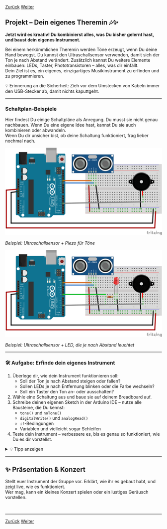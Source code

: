<link rel="stylesheet" href="assets/css/custom.css?v=2">

<div class="nav-container">
  <a href="Sensoren2" class="button">Zurück</a>
  <a href="Abschluss" class="button">Weiter</a>
</div>

## Projekt – Dein eigenes Theremin 🎶✨

**Jetzt wird es kreativ! Du kombinierst alles, was Du bisher gelernt hast, und baust dein eigenes Instrument.**

Bei einem herkömmlichen Theremin werden Töne erzeugt, wenn Du deine Hand bewegst. Du kannst den Ultraschallsensor verwenden, damit sich der Ton je nach Abstand verändert. Zusätzlich kannst Du weitere Elemente einbauen: LEDs, Taster, Phototransistoren – alles, was dir einfällt.  
Dein Ziel ist es, ein eigenes, einzigartiges Musikinstrument zu erfinden und zu programmieren.

<div class="merkbox">
💡 Erinnerung an die Sicherheit: Zieh vor dem Umstecken von Kabeln immer den USB-Stecker ab, damit nichts kaputtgeht.
</div>

---

### Schaltplan-Beispiele

Hier findest Du einige Schaltpläne als Anregung. Du musst sie nicht genau nachbauen. Wenn Du eine eigene Idee hast, kannst Du sie auch kombinieren oder abwandeln.  
Wenn Du dir unsicher bist, ob deine Schaltung funktioniert, frag lieber nochmal nach.

<div class="schaltplan-box">
  <img src="img/Schaltung_theremin_v2.png" alt="Theremin-Grundschaltung">
  <p><em>Beispiel: Ultraschallsensor + Piezo für Töne</em></p>
</div>

<div class="schaltplan-box">
  <img src="img/Schaltung_t3_v2.png" alt="Theremin mit LED">
  <p><em>Beispiel: Ultraschallsensor + LED, die je nach Abstand leuchtet</em></p>
</div>

<!-- Optional weitere Beispiele:
<div class="schaltplan-box">
  <img src="img/Schaltung_theremin_button.jpg" alt="Theremin mit Taster">
  <p><em>Beispiel: Zusätzlich ein Taster zum Umschalten</em></p>
</div>

<div class="schaltplan-box">
  <img src="img/Schaltung_theremin_phototransistor.jpg" alt="Theremin mit Phototransistor">
  <p><em>Beispiel: Phototransistor für ein weiteres Steuersignal</em></p>
</div>
-->

---

<div class="aufgabe">
<h3>🛠️ Aufgabe: Erfinde dein eigenes Instrument</h3>
<ol>
  <li>Überlege dir, wie dein Instrument funktionieren soll:
    <ul>
      <li>Soll der Ton je nach Abstand steigen oder fallen?</li>
      <li>Sollen LEDs je nach Entfernung blinken oder die Farbe wechseln?</li>
      <li>Soll ein Taster den Ton an- oder ausschalten?</li>
    </ul>
  </li>
  <li>Wähle eine Schaltung aus und baue sie auf deinem Breadboard auf.</li>
  <li>Schreibe deinen eigenen Sketch in der Arduino IDE – nutze alle Bausteine, die Du kennst:
    <ul>
      <li><code>tone()</code> und <code>noTone()</code></li>
      <li><code>digitalWrite()</code> und <code>analogRead()</code></li>
      <li><code>if</code>-Bedingungen</li>
      <li>Variablen und vielleicht sogar Schleifen</li>
    </ul>
  </li>
  <li>Teste dein Instrument – verbessere es, bis es genau so funktioniert, wie Du es dir vorstellst.</li>
</ol>
</div>

<details>
<summary>💡 Tipp anzeigen</summary>
<p>
Falls Du nicht weißt, wo Du anfangen sollst: Starte mit dem Theremin-Code aus dem letzten Kapitel.  
Teste erst nur den Ton. Wenn das funktioniert, füge Schritt für Schritt LEDs oder andere Sensoren hinzu.
</p>
</details>

---

## ✨ Präsentation & Konzert

Stellt euer Instrument der Gruppe vor. Erklärt, wie ihr es gebaut habt, und zeigt live, wie es funktioniert.  
Wer mag, kann ein kleines Konzert spielen oder ein lustiges Geräusch vorstellen.

<p class="spacing-1">&nbsp;</p>

---

<div class="nav-container">
  <a href="Sensoren2" class="button">Zurück</a>
  <a href="Abschluss" class="button">Weiter</a>
</div>
